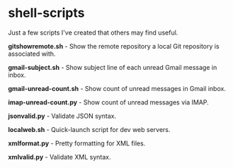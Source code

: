 # shell-scripts
Just a few scripts I've created that others may find useful.

**gitshowremote.sh** - Show the remote repository a local Git repository is associated with.

**gmail-subject.sh** - Show subject line of each unread Gmail message in inbox.

**gmail-unread-count.sh** - Show count of unread messages in Gmail inbox.

**imap-unread-count.py** - Show count of unread messages via IMAP.

**jsonvalid.py** - Validate JSON syntax.

**localweb.sh** - Quick-launch script for dev web servers.

**xmlformat.py** - Pretty formatting for XML files.

**xmlvalid.py** - Validate XML syntax.
